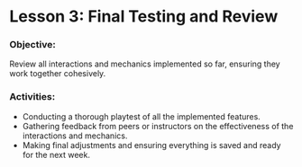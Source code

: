 # Lesson 3: Final Testing and Review

### **Objective:**
Review all interactions and mechanics implemented so far, ensuring they work together cohesively.

### **Activities:**
* Conducting a thorough playtest of all the implemented features.
* Gathering feedback from peers or instructors on the effectiveness of the interactions and mechanics.
* Making final adjustments and ensuring everything is saved and ready for the next week.